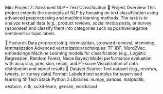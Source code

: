 Mini Project 2: 
Advanced NLP – Text Classification
📌 Project Overview
This project extends the concepts of NLP by focusing on text classification using advanced preprocessing and machine learning methods. The task is to analyze textual data (e.g., product reviews, social media posts, or survey responses) and classify them into categories such as positive/negative sentiment or topic labels.

🚀 Features
Data preprocessing: tokenization, stopword removal, stemming, lemmatization
Advanced vectorization techniques: TF-IDF, Word2Vec, embeddings
Machine Learning models for classification (e.g., Logistic Regression, Random Forest, Naive Bayes)
Model performance evaluation with accuracy, precision, recall, and F1-score
Visualization of data distribution and model results
📂 Dataset
Source: Text dataset (e.g., reviews, tweets, or survey data)
Format: Labeled text samples for supervised learning
🛠️ Tech Stack
Python 3
Libraries: numpy, pandas, matplotlib, seaborn, nltk, scikit-learn, gensim, wordcloud
